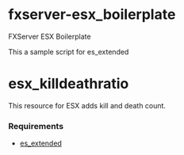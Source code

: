 # fxserver-esx_boilerplate
FXServer ESX Boilerplate

This a sample script for es_extended

# esx_killdeathratio

This resource for ESX adds kill and death count.

### Requirements
* [es_extended](https://github.com/ESX-Org/es_extended)
